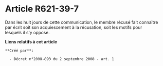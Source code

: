 # Article R621-39-7

Dans les huit jours de cette communication, le membre récusé fait connaître par écrit soit son acquiescement à la récusation,
soit les motifs pour lesquels il s'y oppose.

**Liens relatifs à cet article**

	**Créé par**:

	  - Décret n°2008-893 du 2 septembre 2008 - art. 1
